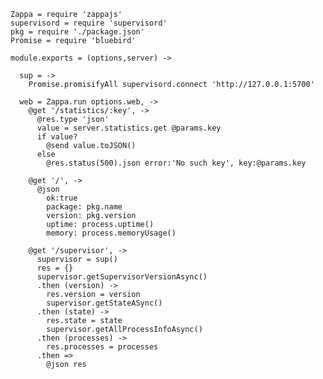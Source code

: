 
    Zappa = require 'zappajs'
    supervisord = require 'supervisord'
    pkg = require './package.json'
    Promise = require 'bluebird'

    module.exports = (options,server) ->

      sup = ->
        Promise.promisifyAll supervisord.connect 'http://127.0.0.1:5700'

      web = Zappa.run options.web, ->
        @get '/statistics/:key', ->
          @res.type 'json'
          value = server.statistics.get @params.key
          if value?
            @send value.toJSON()
          else
            @res.status(500).json error:'No such key', key:@params.key

        @get '/', ->
          @json
            ok:true
            package: pkg.name
            version: pkg.version
            uptime: process.uptime()
            memory: process.memoryUsage()

        @get '/supervisor', ->
          supervisor = sup()
          res = {}
          supervisor.getSupervisorVersionAsync()
          .then (version) ->
            res.version = version
            supervisor.getStateASync()
          .then (state) ->
            res.state = state
            supervisor.getAllProcessInfoAsync()
          .then (processes) ->
            res.processes = processes
          .then =>
            @json res
